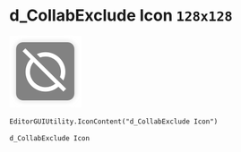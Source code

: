 # d_CollabExclude Icon `128x128`
<img src="/img/d_CollabExclude%20Icon.png" width=128 height=128>

``` CSharp
EditorGUIUtility.IconContent("d_CollabExclude Icon")
```
```
d_CollabExclude Icon
```
